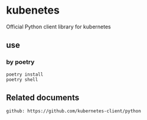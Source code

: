# kubenetes

Official Python client library for kubernetes

## use

### by poetry

    poetry install
    poetry shell

## Related documents

    github: https://github.com/kubernetes-client/python
